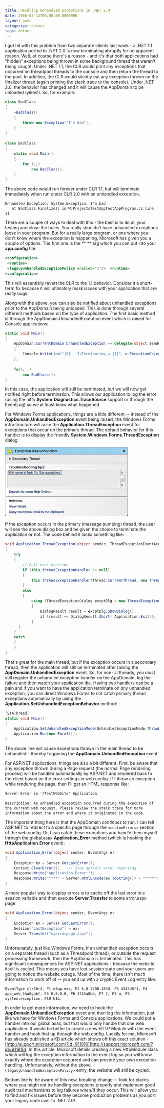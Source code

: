 ```yaml
---
title: Handling Unhandled Exceptions in .NET 2.0
date: 2006-03-13T00:00:00.0000000
layout: post
categories: dotnet
tags: dotnet
---
```


I got hit with this problem from two separate clients last week - a .NET 1.1 application ported to .NET 2.0 is now terminating abruptly for no apparent reason.  Well, of course there's a reason - and it's that both applications had "hidden" exceptions being thrown in some background thread that weren't being caught.  Under .NET 1.1, the CLR would print any exceptions that occurred on threadpool threads to the console and then return the thread to the pool.  In addition, the CLR would silently eat any exception thrown on the finalizer thread (again printing the stack trace to the console).  Under .NET 2.0, the behavior has changed and it will cause the AppDomain to be unloaded (yikes!).  So, for example:

```csharp
class BadClass
{
    ~BadClass()
    {
        throw new Exception("I'm Bad");
    }
}

class BadClass
{
    static void Main()
    {
        for (;;)
            new BadClass();
    }
}
```

The above code would run forever under CLR 1.1, but will terminate immediately when run under CLR 2.0 with an unhandled exception.

```output
Unhandled Exception: System.Exception: I'm bad  
   at BadClass.Finalize() in W:ProjectsTestAppTestAppProgram.cs:line 11  
```
  
There are a couple of ways to deal with this - the best is to do all your testing and close the holes.  You really shouldn't have unhandled exceptions loose in your program.  But for a really large program, or one where you don't know where the exception is happening, Microsoft has given you a couple of options.  The first one is the **<legacyUnhandledExceptionPolicy> ** tag which you can put into your **app.config** file:

```xml
<configuration>
 <runtime>
 <legacyUnhandledExceptionPolicy enabled="1"/>  <runtime>  
<configuration>
```

This will essentially revert the CLR to the 1.1 behavior.  Consider it a short-term fix because it will ultimately mask issues with your application that are really bugs.

Along with the above, you can also be notified about unhandled exceptions prior to the AppDomain being unloaded.  This is done through several different methods based on the type of application. The first basic method is through the AppDomain.UnhandledException event which is raised for Console applications:

```csharp
static void Main()
{
    AppDomain.CurrentDomain.UnhandledException += delegate(object sender, UnhandledExceptionEventArgs e)
    {
        Console.WriteLine("{0} - IsTerminating = {1}", e.ExceptionObject.ToString(), e.IsTerminating);
    };

    for(; ;)
        new BadClass();
}
```

In this case, the application will still be terminated, _but_ we will now get notified right before termination.  This allows our application to log the error (using the nifty **System.Diagnostics.TraceSource** support or through the EventLog) so we at least know what happened.

For Windows Forms applications, things are a little different -- instead of the **AppDomain.UnhandledException** event being raised, the Windows Forms infrastructure will raise the **Application.ThreadException** event for exceptions that occur on the primary thread. The default behavior for this handler is to display the friendly **System.Windows.Forms.ThreadException** dialog:

![](/images/unhandled_exception.jpg)

If the exception occurs in the primary (message pumping) thread, the user will see the above dialog box and be given the choice to terminate the application or not.  The code behind it looks something like:

```csharp
void Application_ThreadException(object sender, ThreadExceptionEventArgs e)
{
    try
    {
        // Call user override
        if (this.threadExceptionHandler != null)
        {
            this.threadExceptionHandler(Thread.CurrentThread, new ThreadExceptionEventArgs(e.Exception));
        }
        else
        {
            using (ThreadExceptionDialog excptDlg = new ThreadExceptionDialog(e.Exception))  
            {
                DialogResult result = excptDlg.ShowDialog();
                if (result == DialogResult.Abort) Application.Exit();  
            }  
      }  
    }
    catch
    {  
    }  
}
```

That's great for the main thread, but if the exception occurs in a secondary thread, then the application will still be terminated after raising the **AppDomain.UnhandledException** event.  So, for non-UI threads, you must still register the unhandled exception handler on the AppDomain, log the failure and then watch your application die.  Having two handlers can be a pain and if you want to have the application terminate on _any_ unhandled exception, you can direct Windows Forms to _not_ catch primary thread exceptions automatically by using the **Application.SetUnhandledExceptionBehavior** method:

```csharp
[STAThread]  
static void Main()  
{  
    Application.SetUnhandledExceptionMode(UnhandledExceptionMode.ThrowException);  
    Application.Run(new Form1());  
}
```

The above line will cause exceptions thrown in the main thread to be unhandled - thereby triggering the **AppDomain.UnhandledException** event.

For ASP.NET applications, things are also a bit different.  First, be aware that any exception thrown during a Page request (the normal Page rendering process) will be handled automatically by ASP.NET and rendered back to the client based on the error settings in web.config.  If I throw an exception while rendering the page, then I'll get an HTML response like:

```output
Server Error in '/TestWebSite' Application.  
  
Description: An unhandled exception occurred during the execution of the current web request. Please review the stack trace for more information about the error and where it originated in the code.
```

The important thing here is that the AppDomain _continues to run_.  I can tell ASP.NET to redirect to a specific page through the `<customErrors>` section of the web.config.  Or, I can catch these exceptions and handle them myself through the global.asax **Application_Error** method (which is hooking the **HttpApplication.Error** event):

```csharp
void Application_Error(object sender, EventArgs e)  
{  
    Exception ex = Server.GetLastError();
    Context.ClearError();    // Stop default error reporting
    Response.Write("Application Error:");  
    Response.Write("****" + Server.HtmlEncode(ex.ToString()) + "****");
}
```

A more popular way to display errors is to cache off the last error in a session variable and then execute **Server.Transfer** to some error.aspx page:

```csharp
void Application_Error(object sender, EventArgs e)  
{  
    Exception ex = Server.GetLastError();
    Session["LastException"] = ex;
    Server.Transfer("myerrorpage.aspx");
}
```

Unfortunately, just like Windows Forms, if an unhandled exception occurs on a separate thread (such as a Threadpool thread), or outside the request processing framework, then the AppDomain is terminated.  This has significant consequences for ASP.NET applications - because the website itself is cycled.  This means you have lost session state and your users are going to notice the website outage.  Most of the time, there isn't much information to work off of -- you end up with a cryptic Event Log entry like:

```output
EventType clr20r3, P1 w3wp.exe, P2 6.0.3790.1830, P3 4333d6f1, P4 app_web_5hu0gabf, P5 0.0.0.0, P6 4415a8be, P7 7, P8 a, P9 system.exception, P10 NIL.
```

In order to get more information, we need to hook the **AppDomain.UnhandledException** event and then log the information, just like we have for Windows Forms and Console applications.  We could put a handler into our global.asax, but that would only handle that one web application.  It would be better to create a new HTTP Module with the event handler and hook that up through the web.config.  Luckily for me, Microsoft has already published a KB article which shows off this exact solution - [http://support.microsoft.com/?id=911816](http://support.microsoft.com/?id=911816).  In this article, Microsoft details creating a new HttpModule class which will log the exception information to the event log so you will know exactly where the exception occurred and can provide your own exception handling.  Unfortunately, without the above `<legacyUnhandledExceptionPolicy>` entry, the website will still be cycled.

Bottom line is: be aware of this new, breaking change -- look for places where you might not be handling exceptions properly and implement good audit trail mechanisms to log failures when/if they occur.  This will allow you to find and fix issues before they become production problems as you port your legacy code over to .NET 2.0!
